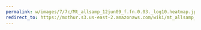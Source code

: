 ```yaml
---
permalink: w/images/7/7c/Mt_allsamp_12jun09_f.fn.0.03._log10.heatmap.jpg/
redirect_to: https://mothur.s3.us-east-2.amazonaws.com/wiki/mt_allsamp_12jun09_f.fn.0.03._log10.heatmap.jpg
---
```


